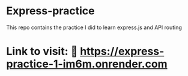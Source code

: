 # Express-practice
This repo contains the practice I did to learn express.js and API routing

# Link to visit: 🔗 https://express-practice-1-im6m.onrender.com
